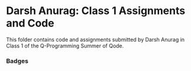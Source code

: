# Darsh Anurag: Class 1 Assignments and Code
This folder contains code and assignments submitted by Darsh Anurag in Class 1 of the Q-Programming Summer of Qode.
### Badges